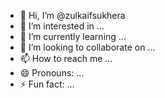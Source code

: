 - 👋 Hi, I’m @zulkaifsukhera
- 👀 I’m interested in ...
- 🌱 I’m currently learning ...
- 💞️ I’m looking to collaborate on ...
- 📫 How to reach me ...
- 😄 Pronouns: ...
- ⚡ Fun fact: ...

<!---
zulkaifsukhera/zulkaifsukhera is a ✨ special ✨ repository because its `README.md` (this file) appears on your GitHub profile.
You can click the Preview link to take a look at your changes.
--->
